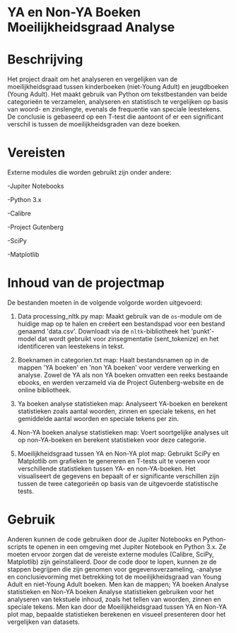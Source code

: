 # YA en Non-YA Boeken Moeilijkheidsgraad Analyse
# Beschrijving
Het project draait om het analyseren en vergelijken van de moeilijkheidsgraad tussen kinderboeken (niet-Young Adult) en jeugdboeken (Young Adult). Het maakt gebruik van Python om tekstbestanden van beide categorieën te verzamelen, analyseren en statistisch te vergelijken op basis van woord- en zinslengte, evenals de frequentie van speciale leestekens. De conclusie is gebaseerd op een T-test die aantoont of er een significant verschil is tussen de moeilijkheidsgraden van deze boeken.
# Vereisten
Externe modules die worden gebruikt zijn onder andere:

-Jupiter Notebooks

-Python 3.x

-Calibre

-Project Gutenberg

-SciPy

-Matplotlib
# Inhoud van de projectmap
De bestanden moeten in de volgende volgorde worden uitgevoerd:
1) Data processing_nltk.py map: Maakt gebruik van de `os`-module om de huidige map op te halen en creëert een bestandspad voor een bestand genaamd 'data.csv'.
Downloadt via de `nltk`-bibliotheek het 'punkt'-model dat wordt gebruikt voor zinsegmentatie (sent_tokenize) en het identificeren van leestekens in tekst. 

2) Boeknamen in categorien.txt map: Haalt bestandsnamen op in de mappen 'YA boeken' en 'non YA boeken' voor verdere verwerking en analyse. Zowel de YA als non YA boeken omvatten een reeks bestaande ebooks, en werden verzameld via de Project Gutenberg-website en de online bibliotheek. 

3) Ya boeken analyse statistieken map: Analyseert YA-boeken en berekent statistieken zoals aantal woorden, zinnen en speciale tekens, en het gemiddelde aantal woorden en speciale tekens per zin.

4) Non-YA boeken analyse statistieken map: Voert soortgelijke analyses uit op non-YA-boeken en berekent statistieken voor deze categorie.

5) Moeilijkheidsgraad tussen YA en Non-YA plot map: Gebruikt SciPy en Matplotlib om grafieken te genereren en T-tests uit te voeren voor verschillende statistieken tussen YA- en non-YA-boeken. Het visualiseert de gegevens en bepaalt of er significante verschillen zijn tussen de twee categorieën op basis van de uitgevoerde statistische tests.
# Gebruik
Anderen kunnen de code gebruiken door de Jupiter Notebooks en Python-scripts te openen in een omgeving met Jupiter Notebook en Python 3.x. Ze moeten ervoor zorgen dat de vereiste externe modules (Calibre, SciPy, Matplotlib) zijn geïnstalleerd. Door de code door te lopen, kunnen ze de stappen begrijpen die zijn genomen voor gegevensverzameling, -analyse en conclusievorming met betrekking tot de moeilijkheidsgraad van Young Adult en niet-Young Adult boeken. Men kan de mappen; YA boeken Analyse statistieken en Non-YA boeken Analyse statistieken gebruiken voor het analyseren van tekstuele inhoud, zoals het tellen van woorden, zinnen en speciale tekens. Men kan door de Moeilijkheidsgraad tussen YA en Non-YA plot map, bepaalde statistieken berekenen en visueel presenteren door het vergelijken van datasets.
